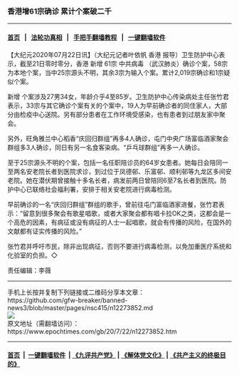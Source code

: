 ### 香港增61宗确诊 累计个案破二千
------------------------

#### [首页](https://github.com/gfw-breaker/banned-news3/blob/master/README.md) &nbsp;&nbsp;|&nbsp;&nbsp; [法轮功真相](https://github.com/begood0513/basic/blob/master/README.md)  &nbsp;&nbsp;|&nbsp;&nbsp; [手把手翻墙教程](https://github.com/gfw-breaker/guides/wiki)  &nbsp;&nbsp;|&nbsp;&nbsp; [一键翻墙软件](https://github.com/gfw-breaker/nogfw/blob/master/README.md)  



<div><p>
 【大纪元2020年07月22日讯】（大纪元记者叶依帆
 <ok href="https://www.epochtimes.com/gb/tag/%E9%A6%99%E6%B8%AF.html">
  香港
 </ok>
 报导）卫生防护中心表示，截至21日零时零分，香港
 <ok href="https://www.epochtimes.com/gb/tag/%E6%96%B0%E5%A2%9E.html">
  新增
 </ok>
 61宗
 <ok href="https://www.epochtimes.com/gb/tag/%E4%B8%AD%E5%85%B1%E7%97%85%E6%AF%92.html">
  中共病毒
 </ok>
 （武汉肺炎）确诊个案，58宗为本地个案，当中25宗源头不明，其余3宗为输入个案。累计2,019宗确诊和1宗疑似个案。
</p>
<p>
 <ok href="https://www.epochtimes.com/gb/tag/%E6%96%B0%E5%A2%9E.html">
  新增
 </ok>
 个案涉及27男34女，年龄介乎4至85岁。卫生防护中心传染病处主任张竹君表示，33宗与其它确诊个案有关的个案中，19人为早前确诊者的同住家人，大部分由检疫中心送院。另有部分患者在工作环境受感染，也有患者到过朋友家中聚会。
</p>
<p>
 另外，旺角雅兰中心稻香“庆回归群组”再多4人确诊，屯门中央广场富临酒家聚会群组多3人确诊，同日有另一名食客染病。“乒乓球群组”再多一人确诊。
</p>
<p>
 至于25宗源头不明的个案，包括一名任职陪诊员的64岁女患者。她每日会陪同一至两名安老院长者到医院求诊，到过位于凤德邨、乐富邨、顺利邨等九龙区多间安老院。她在潜伏期曾接触十多名长者，病发前两日曾陪同6至7名长者到医院。防护中心已联络社会福利署，安排于相关安老院进行病毒检测。
</p>
<p>
 早前确诊的一名“庆回归群组”群组的歌手，曾前往屯门富临酒家进餐，张竹君表示：“留意到很多聚会有歌星唱歌，或者大家聚会都有唱卡拉OK之类，这都会是一个高危的因素，有病征或没有病征的人士一起唱歌，就会有传播的风险，在国外的文献都有证实传播的风险。”
</p>
<p>
 张竹君并呼吁市民，除非出现病征，否则不要进行病毒检测，以免加重医疗系统和化验室的负担。◇
</p>
<p>
 责任编辑：李薇
</p>
</div>
<hr/>
手机上长按并复制下列链接或二维码分享本文章：<br/>
https://github.com/gfw-breaker/banned-news3/blob/master/pages/nsc415/n12273852.md <br/>
<a href='https://github.com/gfw-breaker/banned-news3/blob/master/pages/nsc415/n12273852.md'><img src='https://github.com/gfw-breaker/banned-news3/blob/master/pages/nsc415/n12273852.md.png'/></a> <br/>
原文地址（需翻墙访问）：https://www.epochtimes.com/gb/20/7/22/n12273852.htm


------------------------
#### [首页](https://github.com/gfw-breaker/banned-news3/blob/master/README.md) &nbsp;|&nbsp; [一键翻墙软件](https://github.com/gfw-breaker/nogfw/blob/master/README.md) &nbsp;| [《九评共产党》](https://github.com/gfw-breaker/9ping.md/blob/master/README.md#九评之一评共产党是什么) | [《解体党文化》](https://github.com/gfw-breaker/jtdwh.md/blob/master/README.md) | [《共产主义的终极目的》](https://github.com/gfw-breaker/gczydzjmd.md/blob/master/README.md)


<img src='http://gfw-breaker.win/banned-news3/pages/nsc415/n12273852.md' width='0px' height='0px'/>